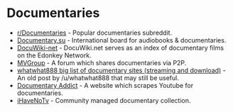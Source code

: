 # Documentaries

* [r/Documentaries](https://www.removeddit.com/r/documentaries) - Popular documentaries subreddit.
* [Documentary.su](http://documentary.su/) - International board for audiobooks & documentaries.
* [DocuWiki-net](http://docuwiki.net/index.php?title=Main\_Page) - DocuWiki.net serves as an index of documentary films on the Edonkey Network.
* [MVGroup](http://forums.mvgroup.org/) - A forum which shares documentaries via P2P.
* [whatwhat888 big list of documentary sites (streaming and download)](https://www.removeddit.com/r/Documentaries/comments/h9pu7/my\_big\_list\_of\_documentary\_sites\_streaming\_and/) - An old post by /u/whatwhat888 that may still be useful.
* [Documentary Addict](https://documentaryaddict.com/) - A website which scrapes Youtube for documentaries.
* [iHaveNoTv](https://ihavenotv.com/) - Community managed documentary collection.
